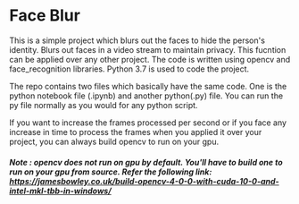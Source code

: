 # Face Blur
This is a simple project which blurs out the faces to hide the person's identity.
Blurs out faces in a video stream to maintain privacy. This fucntion can be applied over any other project.
The code is written using opencv and face_recognition libraries. Python 3.7 is used to code the project.

The repo contains two files which basically have the same code. One is the python notebook file (.ipynb) and another python(.py) file.
You can run the py file normally as you would for any python script.

If you want to increase the frames processed per second or if you face any increase in time to process the frames when you applied it over your project, you can always build opencv to run on your gpu. 

##### Note : opencv does not run on gpu by default. You'll have to build one to run on your gpu from source. Refer the following link: https://jamesbowley.co.uk/build-opencv-4-0-0-with-cuda-10-0-and-intel-mkl-tbb-in-windows/
